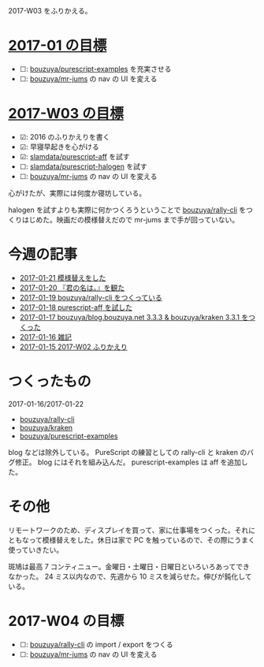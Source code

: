 2017-W03 をふりかえる。

# [2017-01 の目標][2016-12-31]

- ☐: [bouzuya/purescript-examples][] を充実させる
- ☐: [bouzuya/mr-jums][] の nav の UI を変える

# [2017-W03 の目標][2017-01-15]

- ☑: 2016 のふりかえりを書く
- ☑: 早寝早起きを心がける
- ☑: [slamdata/purescript-aff][] を試す
- ☐: [slamdata/purescript-halogen][] を試す
- ☐: [bouzuya/mr-jums][] の nav の UI を変える

心がけたが、実際には何度か寝坊している。

halogen を試すよりも実際に何かつくろうということで [bouzuya/rally-cli][] をつくりはじめた。映画だの模様替えだので mr-jums まで手が回っていない。

# 今週の記事

- [2017-01-21 模様替えをした][2017-01-21]
- [2017-01-20 『君の名は。』を観た][2017-01-20]
- [2017-01-19 bouzuya/rally-cli をつくっている][2017-01-19]
- [2017-01-18 purescript-aff を試した][2017-01-18]
- [2017-01-17 bouzuya/blog.bouzuya.net 3.3.3 & bouzuya/kraken 3.3.1 をつくった][2017-01-17]
- [2017-01-16 雑記][2017-01-16]
- [2017-01-15 2017-W02 ふりかえり][2017-01-15]

# つくったもの

2017-01-16/2017-01-22

- [bouzuya/rally-cli][]
- [bouzuya/kraken][]
- [bouzuya/purescript-examples][]

blog などは除外している。 PureScript の練習としての rally-cli と kraken のバグ修正。 blog にはそれを組み込んだ。 purescript-examples は aff を追加した。

# その他

リモートワークのため、ディスプレイを買って、家に仕事場をつくった。それにともなって模様替えをした。休日は家で PC を触っているので、その際にうまく使っていきたい。

斑鳩は最高 7 コンティニュー。金曜日・土曜日・日曜日といろいろあってできなかった。 24 ミス以内なので、先週から 10 ミスを減らせた。伸びが鈍化している。

# 2017-W04 の目標

- ☐: [bouzuya/rally-cli][] の import / export をつくる
- ☐: [bouzuya/mr-jums][] の nav の UI を変える

[2016-12-31]: https://blog.bouzuya.net/2016/12/31/
[2017-01-15]: https://blog.bouzuya.net/2017/01/15/
[2017-01-16]: https://blog.bouzuya.net/2017/01/16/
[2017-01-17]: https://blog.bouzuya.net/2017/01/17/
[2017-01-18]: https://blog.bouzuya.net/2017/01/18/
[2017-01-19]: https://blog.bouzuya.net/2017/01/19/
[2017-01-20]: https://blog.bouzuya.net/2017/01/20/
[2017-01-21]: https://blog.bouzuya.net/2017/01/21/
[bouzuya/kraken]: https://github.com/bouzuya/kraken
[bouzuya/mr-jums]: https://github.com/bouzuya/mr-jums
[bouzuya/purescript-examples]: https://github.com/bouzuya/purescript-examples
[bouzuya/rally-cli]: https://github.com/bouzuya/rally-cli
[slamdata/purescript-aff]: https://github.com/slamdata/purescript-aff
[slamdata/purescript-halogen]: https://github.com/slamdata/purescript-halogen
